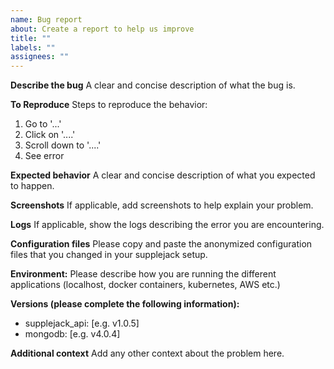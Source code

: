 ```yaml
---
name: Bug report
about: Create a report to help us improve
title: ""
labels: ""
assignees: ""
---
```


**Describe the bug**
A clear and concise description of what the bug is.

**To Reproduce**
Steps to reproduce the behavior:

1. Go to '...'
2. Click on '....'
3. Scroll down to '....'
4. See error

**Expected behavior**
A clear and concise description of what you expected to happen.

**Screenshots**
If applicable, add screenshots to help explain your problem.

**Logs**
If applicable, show the logs describing the error you are encountering.

**Configuration files**
Please copy and paste the anonymized configuration files that you changed in your supplejack setup.

**Environment:**
Please describe how you are running the different applications (localhost, docker containers, kubernetes, AWS etc.)

**Versions (please complete the following information):**

- supplejack_api: [e.g. v1.0.5]
- mongodb: [e.g. v4.0.4]

**Additional context**
Add any other context about the problem here.

